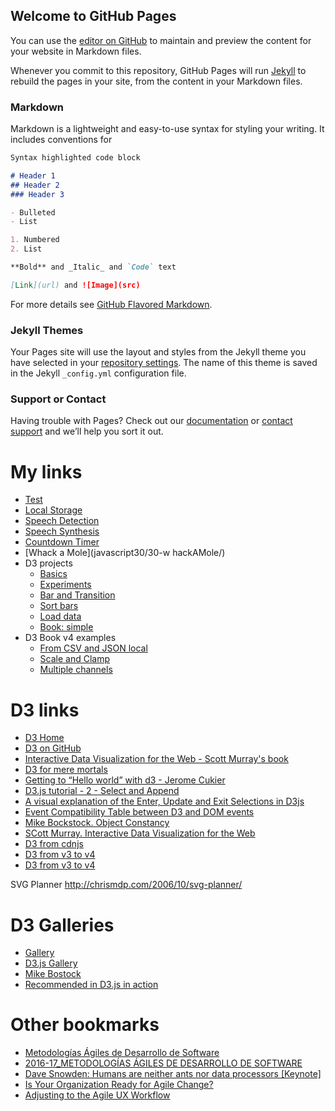 ## Welcome to GitHub Pages

You can use the [editor on GitHub](https://github.com/atassani/atassani.github.io/edit/master/README.md) to maintain and preview the content for your website in Markdown files.

Whenever you commit to this repository, GitHub Pages will run [Jekyll](https://jekyllrb.com/) to rebuild the pages in your site, from the content in your Markdown files.

### Markdown

Markdown is a lightweight and easy-to-use syntax for styling your writing. It includes conventions for

```markdown
Syntax highlighted code block

# Header 1
## Header 2
### Header 3

- Bulleted
- List

1. Numbered
2. List

**Bold** and _Italic_ and `Code` text

[Link](url) and ![Image](src)
```

For more details see [GitHub Flavored Markdown](https://guides.github.com/features/mastering-markdown/).

### Jekyll Themes

Your Pages site will use the layout and styles from the Jekyll theme you have selected in your [repository settings](https://github.com/atassani/atassani.github.io/settings). The name of this theme is saved in the Jekyll `_config.yml` configuration file.

### Support or Contact

Having trouble with Pages? Check out our [documentation](https://help.github.com/categories/github-pages-basics/) or [contact support](https://github.com/contact) and we’ll help you sort it out.

# My links
- [Test](test.html)
- [Local Storage](javascript30/15-LocalStorage/)
- [Speech Detection](javascript30/20-SpeechDetection/)
- [Speech Synthesis](javascript30/23-SpeechSynthesis/)
- [Countdown Timer](javascript30/29-CountdownTimer/)
- [Whack a Mole](javascript30/30-w
hackAMole/)
- D3 projects
  - [Basics](d3/index.html)
  - [Experiments](d3project/)
  - [Bar and Transition](d3project/v3_bar_and_transition.html)
  - [Sort bars](d3project/v3_sort_bars.html)
  - [Load data](d3project/v3_load_data.html)
  - [Book: simple](d3project/v4_simple.html)
- D3 Book v4 examples
  - [From CSV and JSON local](d3project/chapter2/v4_load.html)
  - [Scale and Clamp](d3project/chapter2/bar_scale_and_clamp.html)
  - [Multiple channels](d3project/chapter2/multiple_channels.html)

# D3 links
- [D3 Home](https://d3js.org/)
- [D3 on GitHub](https://github.com/d3/d3/wiki)
- [Interactive Data Visualization for the Web - Scott Murray's book](http://alignedleft.com/work/d3-book)
- [D3 for mere mortals](http://www.recursion.org/d3-for-mere-mortals/)
- [Getting to “Hello world” with d3 - Jerome Cukier](http://www.jeromecukier.net/blog/2012/09/04/getting-to-hello-world-with-d3/)
- [D3.js tutorial - 2 - Select and Append](https://www.youtube.com/watch?list=PL6il2r9i3BqH9PmbOf5wA5E1wOG3FT22p&v=qIIKw2RFNlU&app=desktop)
- [A visual explanation of the Enter, Update and Exit Selections in D3js](http://javascript.tutorialhorizon.com/2014/11/20/a-visual-explanation-of-the-enter-update-and-exit-selections-in-d3js/)
- [Event Compatibility Table between D3 and DOM events](http://www.quirksmode.org/dom/events/)
- [Mike Bockstock. Object Constancy](https://bost.ocks.org/mike/constancy/)
- [SCott Murray. Interactive Data Visualization for the Web](http://alignedleft.com/work/d3-book)
- [D3 from cdnjs](https://cdnjs.com/libraries/d3)
- [D3 from v3 to v4](https://keithpblog.wordpress.com/2016/07/31/upgrading-d3-from-v3-to-v4/)
- [D3 from v3 to v4](https://github.com/d3/d3/blob/master/CHANGES.md)

SVG Planner
http://chrismdp.com/2006/10/svg-planner/

# D3 Galleries
- [Gallery](https://github.com/d3/d3/wiki/Gallery)
- [D3.js Gallery](http://christopheviau.com/d3list/gallery.html)
- [Mike Bostock](http://bl.ocks.org/mbostock)
- [Recommended in D3.js in action](http://blockbuilder.org/search)

# Other bookmarks
- [Metodologías Ágiles de Desarrollo de Software](https://github.com/domingogallardo/mads-ua)
- [2016-17_METODOLOGÍAS ÁGILES DE DESARROLLO DE SOFTWARE](https://moodle2016-17.ua.es/moodle/course/view.php?id=927)
- [Dave Snowden: Humans are neither ants nor data processors [Keynote]](https://vimeo.com/190436631)
- [Is Your Organization Ready for Agile Change?](http://leanchange.org/2016/10/is-your-organization-ready-for-agile-change/?mc_cid=7dfb413a8a&mc_eid=9bf72d9a47)
- [Adjusting to the Agile UX Workflow](https://www.thoughtworks.com/es/insights/blog/adjusting-agile-ux-workflow)
